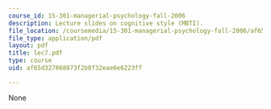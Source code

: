 ```yaml
---
course_id: 15-301-managerial-psychology-fall-2006
description: Lecture slides on cognitive style (MBTI).
file_location: /coursemedia/15-301-managerial-psychology-fall-2006/af65d327868873f2b8f32eae6e6223ff_lec7.pdf
file_type: application/pdf
layout: pdf
title: lec7.pdf
type: course
uid: af65d327868873f2b8f32eae6e6223ff

---
```

None